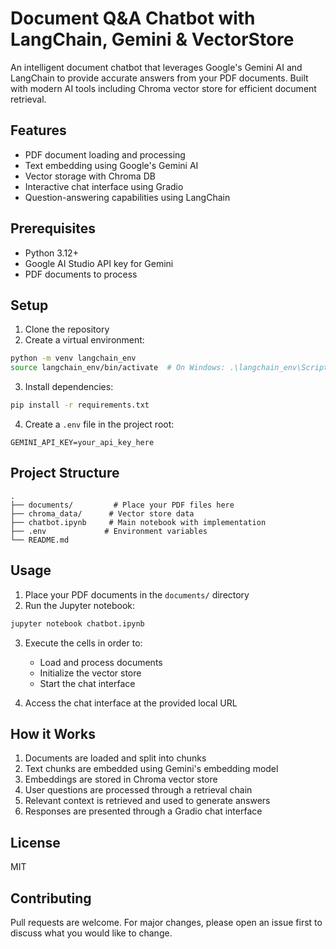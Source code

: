 # Document Q&A Chatbot with LangChain, Gemini & VectorStore

An intelligent document chatbot that leverages Google's Gemini AI and LangChain to provide accurate answers from your PDF documents. Built with modern AI tools including Chroma vector store for efficient document retrieval.

## Features

- PDF document loading and processing
- Text embedding using Google's Gemini AI
- Vector storage with Chroma DB
- Interactive chat interface using Gradio
- Question-answering capabilities using LangChain

## Prerequisites

- Python 3.12+
- Google AI Studio API key for Gemini
- PDF documents to process

## Setup

1. Clone the repository
2. Create a virtual environment:
```bash
python -m venv langchain_env
source langchain_env/bin/activate  # On Windows: .\langchain_env\Scripts\activate
```

3. Install dependencies:
```bash
pip install -r requirements.txt
```

4. Create a `.env` file in the project root:
```
GEMINI_API_KEY=your_api_key_here
```

## Project Structure

```
.
├── documents/         # Place your PDF files here
├── chroma_data/      # Vector store data
├── chatbot.ipynb     # Main notebook with implementation
├── .env             # Environment variables
└── README.md
```

## Usage

1. Place your PDF documents in the `documents/` directory
2. Run the Jupyter notebook:
```bash
jupyter notebook chatbot.ipynb
```

3. Execute the cells in order to:
   - Load and process documents
   - Initialize the vector store
   - Start the chat interface

4. Access the chat interface at the provided local URL

## How it Works

1. Documents are loaded and split into chunks
2. Text chunks are embedded using Gemini's embedding model
3. Embeddings are stored in Chroma vector store
4. User questions are processed through a retrieval chain
5. Relevant context is retrieved and used to generate answers
6. Responses are presented through a Gradio chat interface

## License

MIT

## Contributing

Pull requests are welcome. For major changes, please open an issue first to discuss what you would like to change.
